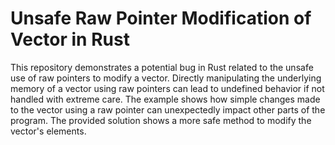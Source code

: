 # Unsafe Raw Pointer Modification of Vector in Rust

This repository demonstrates a potential bug in Rust related to the unsafe use of raw pointers to modify a vector.  Directly manipulating the underlying memory of a vector using raw pointers can lead to undefined behavior if not handled with extreme care. The example shows how simple changes made to the vector using a raw pointer can unexpectedly impact other parts of the program. The provided solution shows a more safe method to modify the vector's elements.